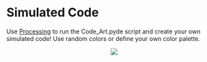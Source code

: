 # Simulated Code

Use [Processing](https://www.processing.org) to run the Code_Art.pyde script and create your own simulated code! Use random colors or define your own color palette.

<p align="center"><img src="https://github.com/erdavids/Simulated-Code/blob/master/Favorites/git-display.png"></p>
